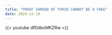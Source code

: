 ```yaml
---
title: "PROOF SHROUD OF TURIN CANNOT BE A FAKE"
date: 2024-12-19
---
```


{{< youtube dfDdbxMKZRw >}}

